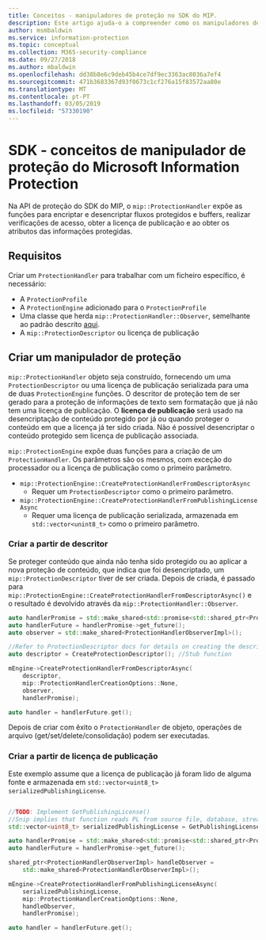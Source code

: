 ```yaml
---
title: Conceitos - manipuladores de proteção no SDK do MIP.
description: Este artigo ajuda-o a compreender como os manipuladores de API de proteção são criados e usados para chamar operações.
author: msmbaldwin
ms.service: information-protection
ms.topic: conceptual
ms.collection: M365-security-compliance
ms.date: 09/27/2018
ms.author: mbaldwin
ms.openlocfilehash: dd38b8e6c9deb45b4ce7df9ec3363ac8036a7ef4
ms.sourcegitcommit: 471b3683367d93f0673c1cf276a15f83572aa80e
ms.translationtype: MT
ms.contentlocale: pt-PT
ms.lasthandoff: 03/05/2019
ms.locfileid: "57330190"
---
```

# <a name="microsoft-information-protection-sdk---protection-handler-concepts"></a>SDK - conceitos de manipulador de proteção do Microsoft Information Protection

Na API de proteção do SDK do MIP, o `mip::ProtectionHandler` expõe as funções para encriptar e desencriptar fluxos protegidos e buffers, realizar verificações de acesso, obter a licença de publicação e ao obter os atributos das informações protegidas. 

## <a name="requirements"></a>Requisitos

Criar um `ProtectionHandler` para trabalhar com um ficheiro específico, é necessário:

- A `ProtectionProfile`
- A `ProtectionEngine` adicionado para o `ProtectionProfile`
- Uma classe que herda `mip::ProtectionHandler::Observer`, semelhante ao padrão descrito [aqui]().
- A `mip::ProtectionDescriptor` ou licença de publicação

## <a name="create-a-protection-handler"></a>Criar um manipulador de proteção

`mip::ProtectionHandler` objeto seja construído, fornecendo um uma `ProtectionDescriptor` ou uma licença de publicação serializada para uma de duas `ProtectionEngine` funções. O descritor de proteção tem de ser gerado para a proteção de informações de texto sem formatação que já não tem uma licença de publicação. O **licença de publicação** será usado na desencriptação de conteúdo protegido por já ou quando proteger o conteúdo em que a licença já ter sido criada. Não é possível desencriptar o conteúdo protegido sem licença de publicação associada.

`mip::ProtectionEngine` expõe duas funções para a criação de um `ProtectionHandler`. Os parâmetros são os mesmos, com exceção do processador ou a licença de publicação como o primeiro parâmetro.

- `mip::ProtectionEngine::CreateProtectionHandlerFromDescriptorAsync`
  - Requer um `ProtectionDescriptor` como o primeiro parâmetro.
- `mip::ProtectionEngine::CreateProtectionHandlerFromPublishingLicenseAsync`
  - Requer uma licença de publicação serializada, armazenada em `std::vector<unint8_t>` como o primeiro parâmetro.

### <a name="create-from-descriptor"></a>Criar a partir de descritor

Se proteger conteúdo que ainda não tenha sido protegido ou ao aplicar a nova proteção de conteúdo, que indica que foi desencriptado, um `mip::ProtectionDescriptor` tiver de ser criada. Depois de criada, é passado para `mip::ProtectionEngine::CreateProtectionHandlerFromDescriptorAsync()` e o resultado é devolvido através da `mip::ProtectionHandler::Observer`.

```cpp
auto handlerPromise = std::make_shared<std::promise<std::shared_ptr<ProtectionHandler>>>();
auto handlerFuture = handlerPromise->get_future();
auto observer = std::make_shared<ProtectionHandlerObserverImpl>();

//Refer to ProtectionDescriptor docs for details on creating the descriptor
auto descriptor = CreateProtectionDescriptor(); //Stub function

mEngine->CreateProtectionHandlerFromDescriptorAsync(
    descriptor,
    mip::ProtectionHandlerCreationOptions::None,
    observer,
    handlerPromise);

auto handler = handlerFuture.get();
```

Depois de criar com êxito o `ProtectionHandler` de objeto, operações de arquivo (get/set/delete/consolidação) podem ser executadas.

### <a name="create-from-publishing-license"></a>Criar a partir de licença de publicação

Este exemplo assume que a licença de publicação já foram lido de alguma fonte e armazenada em `std::vector<uint8_t> serializedPublishingLicense`.

```cpp

//TODO: Implement GetPublishingLicense()
//Snip implies that function reads PL from source file, database, stream, etc.
std::vector<uint8_t> serializedPublishingLicense = GetPublishingLicense(filePath);

auto handlerPromise = std::make_shared<std::promise<std::shared_ptr<ProtectionHandler>>>();
auto handlerFuture = handlerPromise->get_future();

shared_ptr<ProtectionHandlerObserverImpl> handleObserver =
    std::make_shared<ProtectionHandlerObserverImpl>();

mEngine->CreateProtectionHandlerFromPublishingLicenseAsync(
    serializedPublishingLicense,
    mip::ProtectionHandlerCreationOptions::None,
    handleObserver,
    handlerPromise);

auto handler = handlerFuture.get();
```

